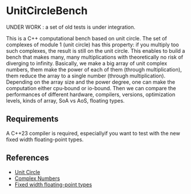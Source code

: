 
# UnitCircleBench

UNDER WORK : a set of old tests is under integration.

This is a C++ computational bench based on unit circle. The set of complexes of module 1 (unit circle) has this property: if you multiply too such complexes, the result is still on the unit circle. This enables to build a bench that makes many, many multiplications with theoretically no risk of diverging to infinity. Basically, we make a big array of unit complex numbers, them make the power of each of them (through multiplication), them reduce the array to a single number (through multiplication). Depending on the array size and the power degree, one can make the computation either cpu-bound or io-bound. Then we can compare the performances of different hardware, compilers, versions, optimization levels, kinds of array, SoA vs AoS, floating types.


## Requirements

A C++23 compiler is required, especiallyif you want to test with the new fixed width floating-point types.


## References

- [Unit Circle](https://en.wikipedia.org/wiki/Unit_circle)
- [Complex Numbers](https://en.wikipedia.org/wiki/Complex_number)
- [Fixed width floating-point types](https://en.cppreference.com/w/cpp/types/floating-point)

